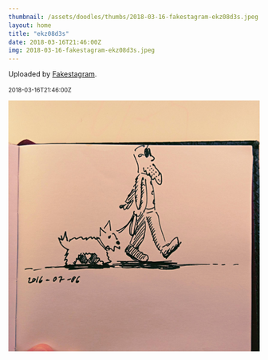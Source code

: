 ```yaml
---
thumbnail: /assets/doodles/thumbs/2018-03-16-fakestagram-ekz08d3s.jpeg
layout: home
title: "ekz08d3s"
date: 2018-03-16T21:46:00Z
img: 2018-03-16-fakestagram-ekz08d3s.jpeg
---
```


Uploaded by [Fakestagram](https://github.com/opyate/fakestagram).

<small>2018-03-16T21:46:00Z</small>

![Uploaded by Fakestagram](2018-03-16-fakestagram-ekz08d3s.jpeg)
